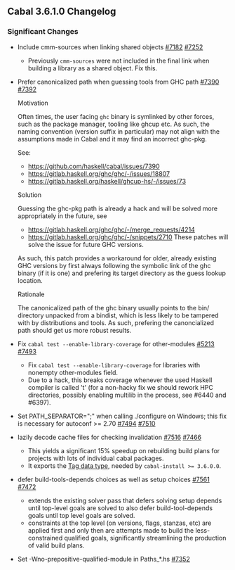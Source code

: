 Cabal 3.6.1.0 Changelog
---

### Significant Changes

- Include cmm-sources when linking shared objects [#7182](https://github.com/haskell/cabal/issues/7182) [#7252](https://github.com/haskell/cabal/pull/7252)

  - Previously `cmm-sources` were not included in the final link when building a library as a shared object. Fix this.

- Prefer canonicalized path when guessing tools from GHC path [#7390](https://github.com/haskell/cabal/issues/7390) [#7392](https://github.com/haskell/cabal/pull/7392)

  Motivation

  Often times, the user facing `ghc` binary is
  symlinked by other forces, such as the package manager,
  tooling like ghcup etc. As such, the naming convention
  (version suffix in particular) may not align with the
  assumptions made in Cabal and it may find an incorrect ghc-pkg.

  See:
    - https://github.com/haskell/cabal/issues/7390
    - https://gitlab.haskell.org/ghc/ghc/-/issues/18807
    - https://gitlab.haskell.org/haskell/ghcup-hs/-/issues/73

  Solution

  Guessing the ghc-pkg path is already a hack and will be solved
  more appropriately in the future, see
    - https://gitlab.haskell.org/ghc/ghc/-/merge_requests/4214
    - https://gitlab.haskell.org/ghc/ghc/-/snippets/2710
  These patches will solve the issue for future GHC versions.

  As such, this patch provides a workaround for
  older, already existing GHC versions by first always
  following the symbolic link of the ghc binary (if it is one)
  and prefering its target directory as the guess lookup
  location.

  Rationale

  The canonicalized path of the ghc binary usually points to the
  bin/ directory unpacked from a bindist, which is less likely to be
  tampered with by distributions and tools. As such, prefering the
  canoncialized path should get us more robust results.

- Fix `cabal test --enable-library-coverage` for other-modules [#5213](https://github.com/haskell/cabal/issues/5213) [#7493](https://github.com/haskell/cabal/pull/7493)

  - Fix `cabal test --enable-library-coverage` for libraries with nonempty other-modules field.
  - Due to a hack, this breaks coverage whenever the used Haskell compiler is called 't' (for a non-hacky fix we should rework HPC directories, possibly enabling multilib in the process, see #6440 and #6397).

- Set PATH_SEPARATOR=";" when calling ./configure on Windows; this fix is necessary for autoconf >= 2.70 [#7494](https://github.com/haskell/cabal/issues/7494) [#7510](https://github.com/haskell/cabal/pull/7510)

- lazily decode cache files for checking invalidation [#7516](https://github.com/haskell/cabal/pull/7516) [#7466](https://github.com/haskell/cabal/issues/7466)
  - This yields a significant 15% speedup on rebuilding build plans for projects with lots of individual cabal packages.
  - It exports the [Tag data type](https://github.com/haskell/cabal/blob/899dd34bc48bbaa43da9a4b2fc354c24fd814d05/Cabal/src/Distribution/Utils/Structured.hs#L67), needed by `cabal-install >= 3.6.0.0`.

- defer build-tools-depends choices as well as setup choices [#7561](https://github.com/haskell/cabal/pull/7561) [#7472](https://github.com/haskell/cabal/issues/7472)
  - extends the existing solver pass that defers solving setup depends until top-level goals are solved to also defer build-tool-depends goals until top level goals are solved.
  - constraints at the top level (on versions, flags, stanzas, etc) are applied first and only then are attempts made to build the less-constrained qualified goals, significantly streamlining the production of valid build plans.

- Set -Wno-prepositive-qualified-module in Paths_*.hs [#7352](https://github.com/haskell/cabal/pull/7352)
